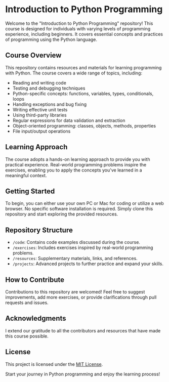 # Introduction to Python Programming

Welcome to the "Introduction to Python Programming" repository! This course is designed for individuals with varying levels of programming experience, including beginners. It covers essential concepts and practices of programming using the Python language.

## Course Overview

This repository contains resources and materials for learning programming with Python. The course covers a wide range of topics, including:

- Reading and writing code
- Testing and debugging techniques
- Python-specific concepts: functions, variables, types, conditionals, loops
- Handling exceptions and bug fixing
- Writing effective unit tests
- Using third-party libraries
- Regular expressions for data validation and extraction
- Object-oriented programming: classes, objects, methods, properties
- File input/output operations

## Learning Approach

The course adopts a hands-on learning approach to provide you with practical experience. Real-world programming problems inspire the exercises, enabling you to apply the concepts you've learned in a meaningful context.

## Getting Started

To begin, you can either use your own PC or Mac for coding or utilize a web browser. No specific software installation is required. Simply clone this repository and start exploring the provided resources.

## Repository Structure

- `/code`: Contains code examples discussed during the course.
- `/exercises`: Includes exercises inspired by real-world programming problems.
- `/resources`: Supplementary materials, links, and references.
- `/projects`: Advanced projects to further practice and expand your skills.

## How to Contribute

Contributions to this repository are welcomed! Feel free to suggest improvements, add more exercises, or provide clarifications through pull requests and issues.

## Acknowledgments

I extend our gratitude to all the contributors and resources that have made this course possible.

## License

This project is licensed under the [MIT License](LICENSE).

Start your journey in Python programming and enjoy the learning process!
